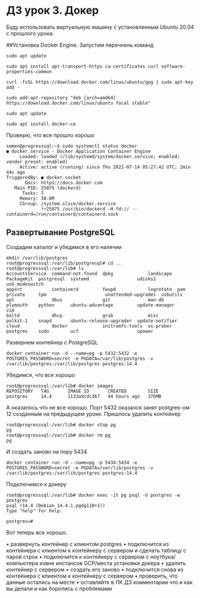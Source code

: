 # ДЗ урок 3. Докер

Буду использовать виртуальную машину с установленным Ubuntu 20.04 с прошлого урока.

##Установка Docker Engine.
Запустим перечнень команд
```
sudo apt update
```
```
sudo apt install apt-transport-https ca-certificates curl software-properties-common
```
```
curl -fsSL https://download.docker.com/linux/ubuntu/gpg | sudo apt-key add -
```
```
sudo add-apt-repository "deb [arch=amd64] https://download.docker.com/linux/ubuntu focal stable"
```
```
sudo apt update
```
```
sudo apt install docker-ce
```
Проверю, что все прошло хорошо
```
semen@progresssql:~$ sudo systemctl status docker
● docker.service - Docker Application Container Engine
     Loaded: loaded (/lib/systemd/system/docker.service; enabled; vendor preset: enabled)
     Active: active (running) since Thu 2022-07-14 05:27:42 UTC; 2min 44s ago
TriggeredBy: ● docker.socket
       Docs: https://docs.docker.com
   Main PID: 25075 (dockerd)
      Tasks: 7
     Memory: 30.0M
     CGroup: /system.slice/docker.service
             └─25075 /usr/bin/dockerd -H fd:// --containerd=/run/containerd/containerd.sock
```
## Развертывание PostgreSQL
Создадим каталог и убедимся в его наличии
```
mkdir /var/lib/postgres
root@progresssql:/var/lib/postgresql# cd ..
root@progresssql:/var/lib# ls
AccountsService  command-not-found  dpkg             landscape  PackageKit  postgresql  systemd                  udisks2              usb_modeswitch
apport           containerd         fwupd            logrotate  pam         private     tpm                      unattended-upgrades  usbutils
apt              dbus               git              man-db     plymouth    python      ubuntu-advantage         update-manager       vim
boltd            dhcp               grub             misc       polkit-1    snapd       ubuntu-release-upgrader  update-notifier
cloud            docker             initramfs-tools  os-prober  postgres    sudo        ucf                      upower
```
Развернем контейнер с PostgreSQL
```
docker container run -d --name=pg -p 5432:5432 -e POSTGRES_PASSWORD=secret -e PGDATA=/var/lib/postgres -v /var/lib/postgres:/var/lib/postgres postgres:14.4
```
Убедимся, что все хорошо
```
root@progresssql:/var/lib# docker images
REPOSITORY   TAG       IMAGE ID       CREATED        SIZE
postgres     14.4      1133a9cdc367   44 hours ago   376MB
```
А оказалось что не все хорошо. Порт 5432 оказался занят postgres-ом 12 созданным на предыдущем уроке.
Пришлось удалить контейнер
```
root@progresssql:/var/lib# docker stop pg
pg
root@progresssql:/var/lib# docker rm pg
pg
```
И создать заново на пору 5434
```
docker container run -d --name=pg -p 5434:5434 -e POSTGRES_PASSWORD=secret -e PGDATA=/var/lib/postgres -v /var/lib/postgres:/var/lib/postgres postgres:14.4
```
Подключимся к докеру
```
root@progresssql:/var/lib# docker exec -it pg psql -U postgres -w postgres
psql (14.4 (Debian 14.4-1.pgdg110+1))
Type "help" for help.

postgres=#
```
Вот теперь все хорошо.


• развернуть контейнер с клиентом postgres
• подключится из контейнера с клиентом к контейнеру с сервером и сделать
таблицу с парой строк
• подключится к контейнеру с сервером с ноутбука/компьютера извне инстансов GCP/места установки докера
• удалить контейнер с сервером
• создать его заново
• подключится снова из контейнера с клиентом к контейнеру с сервером
• проверить, что данные остались на месте
• оставляйте в ЛК ДЗ комментарии что и как вы делали и как боролись с проблемами
